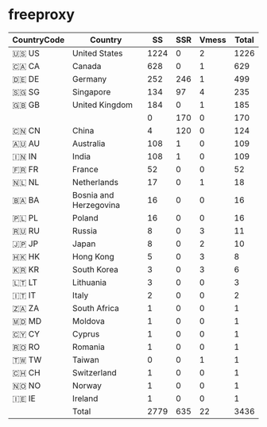 # freeproxy

|CountryCode|Country|SS|SSR|Vmess|Total|
|  ----  | ----  |  ----  | ----  |  ----  | ----  |
|🇺🇸 US|United States|1224|0|2|1226|
|🇨🇦 CA|Canada|628|0|1|629|
|🇩🇪 DE|Germany|252|246|1|499|
|🇸🇬 SG|Singapore|134|97|4|235|
|🇬🇧 GB|United Kingdom|184|0|1|185|
| ||0|170|0|170|
|🇨🇳 CN|China|4|120|0|124|
|🇦🇺 AU|Australia|108|1|0|109|
|🇮🇳 IN|India|108|1|0|109|
|🇫🇷 FR|France|52|0|0|52|
|🇳🇱 NL|Netherlands|17|0|1|18|
|🇧🇦 BA|Bosnia and Herzegovina|16|0|0|16|
|🇵🇱 PL|Poland|16|0|0|16|
|🇷🇺 RU|Russia|8|0|3|11|
|🇯🇵 JP|Japan|8|0|2|10|
|🇭🇰 HK|Hong Kong|5|0|3|8|
|🇰🇷 KR|South Korea|3|0|3|6|
|🇱🇹 LT|Lithuania|3|0|0|3|
|🇮🇹 IT|Italy|2|0|0|2|
|🇿🇦 ZA|South Africa|1|0|0|1|
|🇲🇩 MD|Moldova|1|0|0|1|
|🇨🇾 CY|Cyprus|1|0|0|1|
|🇷🇴 RO|Romania|1|0|0|1|
|🇹🇼 TW|Taiwan|0|0|1|1|
|🇨🇭 CH|Switzerland|1|0|0|1|
|🇳🇴 NO|Norway|1|0|0|1|
|🇮🇪 IE|Ireland|1|0|0|1|
||Total|2779|635|22|3436|
